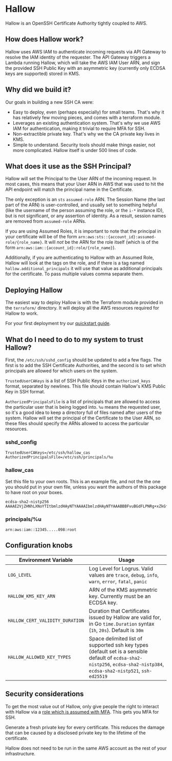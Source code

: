 # Hallow

Hallow is an OpenSSH Certificate Authority tightly coupled to AWS.

## How does Hallow work?

Hallow uses AWS IAM to authenticate incoming requests via API Gateway to
resolve the IAM identity of the requester. The API Gateway triggers a Lambda
running Hallow, which will take the AWS IAM User ARN, and sign the provided
SSH Public Key with an asymmetric key (currently only ECDSA keys are
supported) stored in KMS.

## Why did we build it?

Our goals in building a new SSH CA were:

- Easy to deploy, even (perhaps especially) for small teams. That's why it has
  relatively few moving pieces, and comes with a terraform module.
- Leverages an existing authentication system. That's why we use AWS IAM for
  authentication, making it trivial to require MFA for SSH.
- Non-extractible private key. That's why we the CA private key lives in KMS.
- Simple to understand. Security tools should make things easier, not more
  complicated. Hallow itself is under 500 lines of code.

## What does it use as the SSH Principal?

Hallow will set the Principal to the User ARN of the incoming request. In
most cases, this means that your User ARN in AWS that was used to hit the
API endpoint will match the principal name in the Certificate.

The only exception is an `sts` `assumed-role` ARN. The Session Name (the last
part of the ARN) is user-controlled, and usually set to something helpful
(like the username of the person assuming the role, or the `i-*` instance ID),
but is not significant, or any assertion of identity. As a result, session
names are removed from `assumed-role` ARNs.

If you are using Assumed Roles, it is important to note that the principal in
your certificate will be of the form
`arn:aws:sts::{account_id}:assumed-role/{role_name}`. It will _not_ be the ARN
for the role itself (which is of the form
`arn:aws:iam::{account_id}:role/{role_name}`).

Additionally, if you are authenticating to Hallow with an Assumed Role, Hallow
will look at the tags on the role, and if there is a tag named
`hallow.additional_principals` it will use that value as additional principals
for the certificate. To pass multiple values comma separate them.

## Deploying Hallow

The easiest way to deploy Hallow is with the Terraform module provided in the
`terraform/` directory. It will deploy all the AWS resources required for
Hallow to work.

For your first deployment try our [quickstart guide](docs/QUICKSTART.md).

## What do I need to do to my system to trust Hallow?

First, the `/etc/ssh/sshd_config` should be updated to add a few flags.
The first is to add the SSH Certificate Authorities, and the second is to
set which principals are allowed for which users on the system.

`TrustedUserCAKeys` is a list of SSH Public Keys in the `authorized_keys`
format, separated by newlines. This file should contain Hallow's KMS
Public Key in SSH format.

`AuthorizedPrincipalsFile` is a list of principals that are allowed to
access the particular user that is being logged into. `%u` means the requested
user, so it's a good idea to keep a directory full of files named after
users of the system. Hallow will set the principal of the Certificate to
the User ARN, so these files should specify the ARNs allowed to access the
particular resources.

### sshd_config

```
TrustedUserCAKeys=/etc/ssh/hallow_cas
AuthorizedPrincipalsFile=/etc/ssh/principals/%u
```

### hallow_cas

Set this file to your own roots. This is an example file, and not the
the one you should put in your own file, unless you want the authors
of this package to have root on your boxes.

```
ecdsa-sha2-nistp256 AAAAE2VjZHNhLXNoYTItbmlzdHAyNTYAAAAIbmlzdHAyNTYAAABBBFvuBGdFLPNRg+xZkGfQ5u9V3FD6etx0cz0fx6HkjzAvZ0W/FF4HYZPsCkLpsJhjaRfF1Nm9mNXiyaHsrkfaKgQ=
```

### principals/%u

```
arn:aws:iam::12345.....098:root
```

## Configuration knobs

| Environment Variable       | Usage                         |
|----------------------------|-------------------------------|
| `LOG_LEVEL`                | Log Level for Logrus. Valid values are `trace`, `debug`, `info`, `warn`, `error`, `fatal`, `panic` |
| `HALLOW_KMS_KEY_ARN`       | ARN of the KMS asymmetric key. Currently must be an ECDSA key. |
| `HALLOW_CERT_VALIDITY_DURATION` | Duration that Certificates issued by Hallow are valid for, in Go `time.Duration` syntax (`1h`, `20s`). Default is `30m` |
| `HALLOW_ALLOWED_KEY_TYPES` | Space delimited list of supported ssh key types (default set is a sensible default of `ecdsa-sha2-nistp256`, `ecdsa-sha2-nistp384`, `ecdsa-sha2-nistp521`, `ssh-ed25519` |

## Security considerations

To get the most value out of Hallow, only give people the right to interact
with Hallow via a [role which is assumed with MFA](https://medium.com/starting-up-security/securing-local-aws-credentials-9589b56a0957).
This gets you MFA for SSH.

Generate a fresh private key for every certificate. This reduces the damage
that can be caused by a disclosed private key to the lifetime of the
certificate.

Hallow does not need to be run in the same AWS account as the rest of your
infrastructure.
